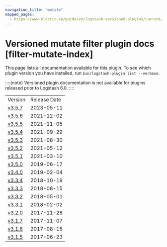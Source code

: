 ```yaml
---
navigation_title: "mutate"
mapped_pages:
  - https://www.elastic.co/guide/en/logstash-versioned-plugins/current/filter-mutate-index.html
---
```


# Versioned mutate filter plugin docs [filter-mutate-index]


This page lists all documentation available for this plugin.  To see which plugin version you have installed, run `bin/logstash-plugin list --verbose`.

::::{note}
Versioned plugin documentation is not available for plugins released prior to Logstash 6.0.
::::


|     |     |
| --- | --- |
| Version | Release Date |
| [v3.5.7](v3-5-7-plugins-filters-mutate.md) | 2023-05-11 |
| [v3.5.6](v3-5-6-plugins-filters-mutate.md) | 2021-12-02 |
| [v3.5.5](v3-5-5-plugins-filters-mutate.md) | 2021-11-05 |
| [v3.5.4](v3-5-4-plugins-filters-mutate.md) | 2021-09-29 |
| [v3.5.3](v3-5-3-plugins-filters-mutate.md) | 2021-08-30 |
| [v3.5.2](v3-5-2-plugins-filters-mutate.md) | 2021-05-12 |
| [v3.5.1](v3-5-1-plugins-filters-mutate.md) | 2021-03-10 |
| [v3.5.0](v3-5-0-plugins-filters-mutate.md) | 2019-06-17 |
| [v3.4.0](v3-4-0-plugins-filters-mutate.md) | 2019-02-04 |
| [v3.3.4](v3-3-4-plugins-filters-mutate.md) | 2018-10-19 |
| [v3.3.3](v3-3-3-plugins-filters-mutate.md) | 2018-08-15 |
| [v3.3.2](v3-3-2-plugins-filters-mutate.md) | 2018-05-01 |
| [v3.3.1](v3-3-1-plugins-filters-mutate.md) | 2018-02-02 |
| [v3.2.0](v3-2-0-plugins-filters-mutate.md) | 2017-11-28 |
| [v3.1.7](v3-1-7-plugins-filters-mutate.md) | 2017-11-07 |
| [v3.1.6](v3-1-6-plugins-filters-mutate.md) | 2017-08-15 |
| [v3.1.5](v3-1-5-plugins-filters-mutate.md) | 2017-06-23 |


















